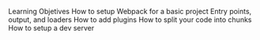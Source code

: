 Learning Objetives
How to setup Webpack for a basic project
Entry points, output, and loaders
How to add plugins
How to split your code into chunks
How to setup a dev server
